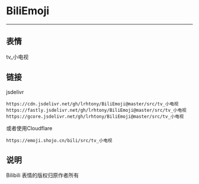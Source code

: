 # BiliEmoji
---
## 表情
tv_小电视
## 链接
jsdelivr
```
https://cdn.jsdelivr.net/gh/lrhtony/BiliEmoji@master/src/tv_小电视
https://fastly.jsdelivr.net/gh/lrhtony/BiliEmoji@master/src/tv_小电视
https://gcore.jsdelivr.net/gh/lrhtony/BiliEmoji@master/src/tv_小电视
```
或者使用Cloudflare
```
https://emoji.shojo.cn/bili/src/tv_小电视
```
## 说明
Bilibili 表情的版权归原作者所有
